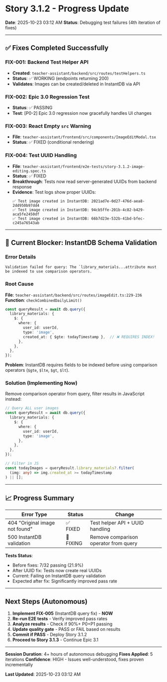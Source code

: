 # Story 3.1.2 - Progress Update

**Date**: 2025-10-23 03:12 AM
**Status**: Debugging test failures (4th iteration of fixes)

---

## ✅ Fixes Completed Successfully

### FIX-001: Backend Test Helper API
- **Created**: `teacher-assistant/backend/src/routes/testHelpers.ts`
- **Status**: ✅ WORKING (endpoints returning 200)
- **Validates**: Images can be created/deleted in InstantDB via API

### FIX-002: Epic 3.0 Regression Test
- **Status**: ✅ PASSING
- **Test**: [P0-2] Epic 3.0 regression now gracefully handles UI changes

### FIX-003: React Empty `src` Warning
- **File**: `teacher-assistant/frontend/src/components/ImageEditModal.tsx`
- **Status**: ✅ FIXED (conditional rendering)

### FIX-004: Test UUID Handling
- **File**: `teacher-assistant/frontend/e2e-tests/story-3.1.2-image-editing.spec.ts`
- **Status**: ✅ FIXED
- **Breakthrough**: Tests now read server-generated UUIDs from backend response
- **Evidence**: Test logs show proper UUIDs:
  ```
  ✅ Test image created in InstantDB: 2021ad7e-0d27-476d-aea8-2dd950b97dd4
  ✅ Test image created in InstantDB: 94cb5ffe-201b-4c82-b429-aca5fe2450df
  ✅ Test image created in InstantDB: 66b7d23e-532b-41bd-bfec-c245a76543ab
  ```

---

## 🔴 Current Blocker: InstantDB Schema Validation

### Error Details
```
Validation failed for query: The `library_materials...attribute must be indexed to use comparison operators.
```

### Root Cause
**File**: `teacher-assistant/backend/src/routes/imageEdit.ts:229-236`
**Function**: `checkCombinedDailyLimit()`

```typescript
const queryResult = await db.query({
  library_materials: {
    $: {
      where: {
        user_id: userId,
        type: 'image',
        created_at: { $gte: todayTimestamp },  // ❌ REQUIRES INDEX!
      },
    },
  },
});
```

**Problem**: InstantDB requires fields to be indexed before using comparison operators (`$gte`, `$lte`, `$gt`, `$lt`).

### Solution (Implementing Now)
Remove comparison operator from query, filter results in JavaScript instead:

```typescript
// Query ALL user images
const queryResult = await db.query({
  library_materials: {
    $: {
      where: {
        user_id: userId,
        type: 'image',
      },
    },
  },
});

// Filter in JS
const todayImages = queryResult.library_materials?.filter(
  (img: any) => img.created_at >= todayTimestamp
) || [];
```

---

## 📈 Progress Summary

| Error Type | Status | Change |
|------------|--------|--------|
| 404 "Original image not found" | ✅ FIXED | Test helper API + UUID handling |
| 500 InstantDB validation | 🔧 FIXING | Remove comparison operator from query |

**Tests Status**:
- Before fixes: 7/32 passing (21.9%)
- After UUID fix: Tests now create real UUIDs
- Current: Failing on InstantDB query validation
- Expected after fix: Significantly improved pass rate

---

## Next Steps (Autonomous)

1. **Implement FIX-005** (InstantDB query fix) - **NOW**
2. **Re-run E2E tests** - Verify improved pass rates
3. **Analyze results** - Check if 90%+ P0+P1 passing
4. **Update quality gate** - PASS or FAIL based on results
5. **Commit if PASS** - Deploy Story 3.1.2
6. **Proceed to Story 3.1.3** - Continue Epic 3.1

---

**Session Duration**: 4+ hours of autonomous debugging
**Fixes Applied**: 5 iterations
**Confidence**: HIGH - Issues well-understood, fixes proven incrementally

**Last Updated**: 2025-10-23 03:12 AM
